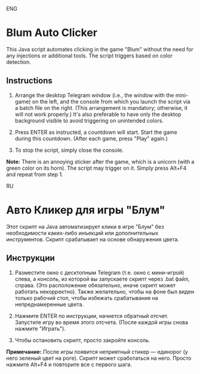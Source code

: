 ENG
# Blum Auto Clicker

This Java script automates clicking in the game "Blum" without the need for any injections or additional tools. The script triggers based on color detection.

## Instructions

1. Arrange the desktop Telegram window (i.e., the window with the mini-game) on the left, and the console from which you launch the script via a batch file on the right. (This arrangement is mandatory; otherwise, it will not work properly.) It's also preferable to have only the desktop background visible to avoid triggering on unintended colors.

2. Press ENTER as instructed, a countdown will start. Start the game during this countdown. (After each game, press "Play" again.)

3. To stop the script, simply close the console.

**Note:** There is an annoying sticker after the game, which is a unicorn (with a green color on its horn). The script may trigger on it. Simply press Alt+F4 and repeat from step 1.


RU
# Авто Кликер для игры "Блум"

Этот скрипт на Java автоматизирует клики в игре "Блум" без необходимости каких-либо инъекций или дополнительных инструментов. Скрипт срабатывает на основе обнаружения цвета.

## Инструкции

1. Разместите окно с десктопным Telegram (т.е. окно с мини-игрой) слева, а консоль, из которой вы запускаете скрипт через .bat файл, справа. (Это расположение обязательно, иначе скрипт может работать некорректно). Также желательно, чтобы на фоне был виден только рабочий стол, чтобы избежать срабатывания на непреднамеренные цвета.

2. Нажмите ENTER по инструкции, начнется обратный отсчет. Запустите игру во время этого отсчета. (После каждой игры снова нажмите "Играть").

3. Чтобы остановить скрипт, просто закройте консоль.

**Примечание:** После игры появится неприятный стикер — единорог (у него зеленый цвет на роге). Скрипт может сработаться на него. Просто нажмите Alt+F4 и повторите все с первого шага.

